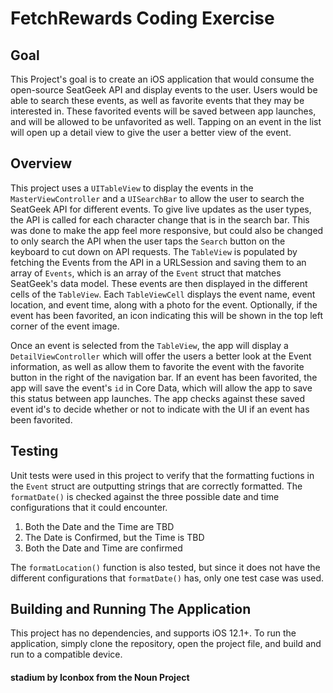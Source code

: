 # FetchRewards Coding Exercise

## Goal
This Project's goal is to create an iOS application that would consume the open-source SeatGeek API and display events to the user. Users would be able to search these events, as well as favorite events that they may be interested in. These favorited events will be saved between app launches, and will be allowed to be unfavorited as well. Tapping on an event in the list will open up a detail view to give the user a better view of the event.

## Overview
This project uses a `UITableView` to display the events in the `MasterViewController` and a `UISearchBar` to allow the user to search the SeatGeek API for different events. To give live updates as the user types, the API is called for each character change that is in the search bar. This was done to make the app feel more responsive, but could also be changed to only search the API when the user taps the `Search` button on the keyboard to cut down on API requests. The `TableView` is populated by fetching the Events from the API in a URLSession and saving them to an array of `Events`, which is an array of the `Event` struct that matches SeatGeek's data model. These events are then displayed in the different cells of the `TableView`. Each `TableViewCell` displays the event name, event location, and event time, along with a photo for the event. Optionally, if the event has been favorited, an icon indicating this will be shown in the top left corner of the event image.

Once an event is selected from the `TableView`, the app will display a `DetailViewController` which will offer the users a better look at the Event information, as well as allow them to favorite the event with the favorite button in the right of the navigation bar. If an event has been favorited, the app will save the event's `id` in Core Data, which will allow the app to save this status between app launches. The app checks against these saved event id's to decide whether or not to indicate with the UI if an event has been favorited.

## Testing
Unit tests were used in this project to verify that the formatting fuctions in the `Event` struct are outputting strings that are correctly formatted. The `formatDate()` is checked against the three possible date and time configurations that it could encounter. 
1. Both the Date and the Time are TBD 
2. The Date is Confirmed, but the Time is TBD
3. Both the Date and Time are confirmed

The `formatLocation()` function is also tested, but since it does not have the different configurations that `formatDate()` has, only one test case was used.

## Building and Running The Application
This project has no dependencies, and supports iOS 12.1+. To run the application, simply clone the repository, open the project file, and build and run to a compatible device.


#### stadium by Iconbox from the Noun Project
